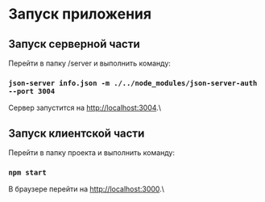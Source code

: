 # Запуск приложения

## Запуск серверной части

Перейти в папку /server и выполнить команду:

### `json-server info.json -m ./../node_modules/json-server-auth --port 3004`

Сервер запустится на [http://localhost:3004](http://localhost:3004).\

## Запуск клиентской части

Перейти в папку проекта и выполнить команду:

### `npm start`

В браузере перейти на [http://localhost:3000](http://localhost:3000).\

